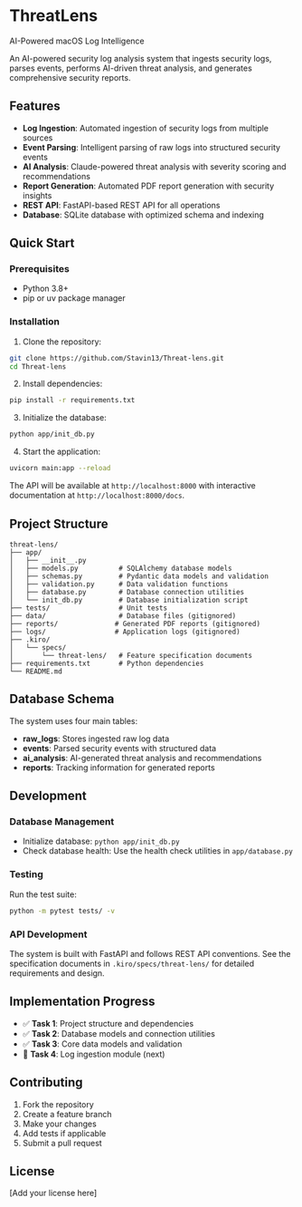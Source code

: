 # ThreatLens
AI-Powered macOS Log Intelligence

An AI-powered security log analysis system that ingests security logs, parses events, performs AI-driven threat analysis, and generates comprehensive security reports.

## Features

- **Log Ingestion**: Automated ingestion of security logs from multiple sources
- **Event Parsing**: Intelligent parsing of raw logs into structured security events
- **AI Analysis**: Claude-powered threat analysis with severity scoring and recommendations
- **Report Generation**: Automated PDF report generation with security insights
- **REST API**: FastAPI-based REST API for all operations
- **Database**: SQLite database with optimized schema and indexing

## Quick Start

### Prerequisites

- Python 3.8+
- pip or uv package manager

### Installation

1. Clone the repository:
```bash
git clone https://github.com/Stavin13/Threat-lens.git
cd Threat-lens
```

2. Install dependencies:
```bash
pip install -r requirements.txt
```

3. Initialize the database:
```bash
python app/init_db.py
```

4. Start the application:
```bash
uvicorn main:app --reload
```

The API will be available at `http://localhost:8000` with interactive documentation at `http://localhost:8000/docs`.

## Project Structure

```
threat-lens/
├── app/
│   ├── __init__.py
│   ├── models.py          # SQLAlchemy database models
│   ├── schemas.py         # Pydantic data models and validation
│   ├── validation.py      # Data validation functions
│   ├── database.py        # Database connection utilities
│   └── init_db.py         # Database initialization script
├── tests/                 # Unit tests
├── data/                  # Database files (gitignored)
├── reports/              # Generated PDF reports (gitignored)
├── logs/                 # Application logs (gitignored)
├── .kiro/
│   └── specs/
│       └── threat-lens/   # Feature specification documents
├── requirements.txt       # Python dependencies
└── README.md
```

## Database Schema

The system uses four main tables:

- **raw_logs**: Stores ingested raw log data
- **events**: Parsed security events with structured data
- **ai_analysis**: AI-generated threat analysis and recommendations
- **reports**: Tracking information for generated reports

## Development

### Database Management

- Initialize database: `python app/init_db.py`
- Check database health: Use the health check utilities in `app/database.py`

### Testing

Run the test suite:
```bash
python -m pytest tests/ -v
```

### API Development

The system is built with FastAPI and follows REST API conventions. See the specification documents in `.kiro/specs/threat-lens/` for detailed requirements and design.

## Implementation Progress

- ✅ **Task 1**: Project structure and dependencies
- ✅ **Task 2**: Database models and connection utilities  
- ✅ **Task 3**: Core data models and validation
- 🔄 **Task 4**: Log ingestion module (next)

## Contributing

1. Fork the repository
2. Create a feature branch
3. Make your changes
4. Add tests if applicable
5. Submit a pull request

## License

[Add your license here]